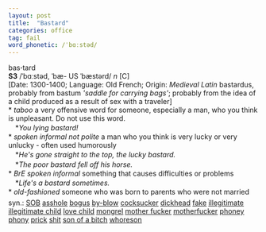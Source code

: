 ```yaml
---
layout: post
title:  "Bastard"
categories: office
tag: fail
word_phonetic: /ˈbɑːstəd/
---
```

<DIV style="MARGIN: 0px 0px 5px">bas<B>·</B>tard<BR><B>S3</B> /ˈbɑːstəd, ˈbæ- US ˈbæstərd/ <I>n</I> [C] <BR>[Date: 1300-1400; Language: Old French; Origin: <I>Medieval Latin</I> bastardus, probably from bastum <I>'saddle for carrying bags'</I>; probably from the idea of a child produced as a result of sex with a traveler]<BR>* <I>taboo</I> a very offensive word for someone, especially a man, who you think is unpleasant. Do not use this word.<BR>　*<I>You lying bastard!</I><BR>* <I>spoken informal not polite</I> a man who you think is very lucky or very unlucky - often used humorously<BR>　*<I>He's gone straight to the top, the lucky bastard.</I><BR>　*<I>The poor bastard fell off his horse.</I><BR>* <I>BrE spoken informal</I> something that causes difficulties or problems<BR>　*<I>Life's a bastard sometimes.</I><BR>* <I>old-fashioned</I> someone who was born to parents who were not married</DIV>
<DIV style="MARGIN: 0px 0px 5px">
<DIV style="MARGIN: 4px 0px">syn.: <A href="{{ site.baseurl }}/SOB"><U>SOB</U></A> <A href="{{ site.baseurl }}/asshole"><U>asshole</U></A> <A href="{{ site.baseurl }}/bogus"><U>bogus</U></A> <A href="{{ site.baseurl }}/by-blow"><U>by-blow</U></A> <A href="{{ site.baseurl }}/cocksucker"><U>cocksucker</U></A> <A href="{{ site.baseurl }}/dickhead"><U>dickhead</U></A> <A href="{{ site.baseurl }}/fake"><U>fake</U></A> <A href="{{ site.baseurl }}/illegitimate"><U>illegitimate</U></A> <A href="{{ site.baseurl }}/illegitimate%20child"><U>illegitimate child</U></A> <A href="{{ site.baseurl }}/love%20child"><U>love child</U></A> <A href="{{ site.baseurl }}/mongrel"><U>mongrel</U></A> <A href="{{ site.baseurl }}/mother%20fucker"><U>mother fucker</U></A> <A href="{{ site.baseurl }}/motherfucker"><U>motherfucker</U></A> <A href="{{ site.baseurl }}/phoney"><U>phoney</U></A> <A href="{{ site.baseurl }}/phony"><U>phony</U></A> <A href="{{ site.baseurl }}/prick"><U>prick</U></A> <A href="{{ site.baseurl }}/shit"><U>shit</U></A> <A href="{{ site.baseurl }}/son%20of%20a%20bitch"><U>son of a bitch</U></A> <A href="{{ site.baseurl }}/whoreson"><U>whoreson</U></A></DIV></DIV>
